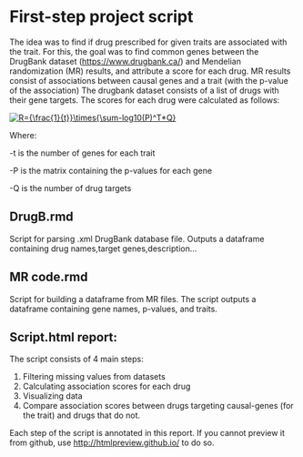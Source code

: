 # First-step project script
The idea was to find if drug prescribed for given traits are associated with the trait.
For this, the goal was to find common genes between the DrugBank dataset (https://www.drugbank.ca/) and Mendelian randomization (MR) results, and attribute a score for each drug.
MR results consist of associations between causal genes and a trait (with the p-value of the association)
The drugbank dataset consists of a list of drugs with their gene targets.
The scores for each drug were calculated as follows:

<a href="https://www.codecogs.com/eqnedit.php?latex=R={\frac{1}{t}}\times{\sum-log10(P)^T*Q}" target="_blank"><img src="https://latex.codecogs.com/gif.latex?R={\frac{1}{t}}\times{\sum-log10(P)^T*Q}" title="R={\frac{1}{t}}\times{\sum-log10(P)^T*Q}" /></a>

Where: 

  -t is the number of genes for each trait 
  
  -P is the matrix containing the p-values for each gene
  
  -Q is the number of drug targets

## DrugB.rmd

Script for parsing .xml DrugBank database file. Outputs a dataframe containing drug names,target genes,description...

## MR code.rmd

Script for building a dataframe from MR files. The script outputs a dataframe containing gene names, p-values, and traits.

## Script.html report:

The script consists of 4 main steps:
1) Filtering missing values from datasets
2) Calculating association scores for each drug
3) Visualizing data
4) Compare association scores between drugs targeting causal-genes (for the trait) and drugs that do not.

Each step of the script is annotated in this report. 
If you cannot preview it from github, use http://htmlpreview.github.io/ to do so.
